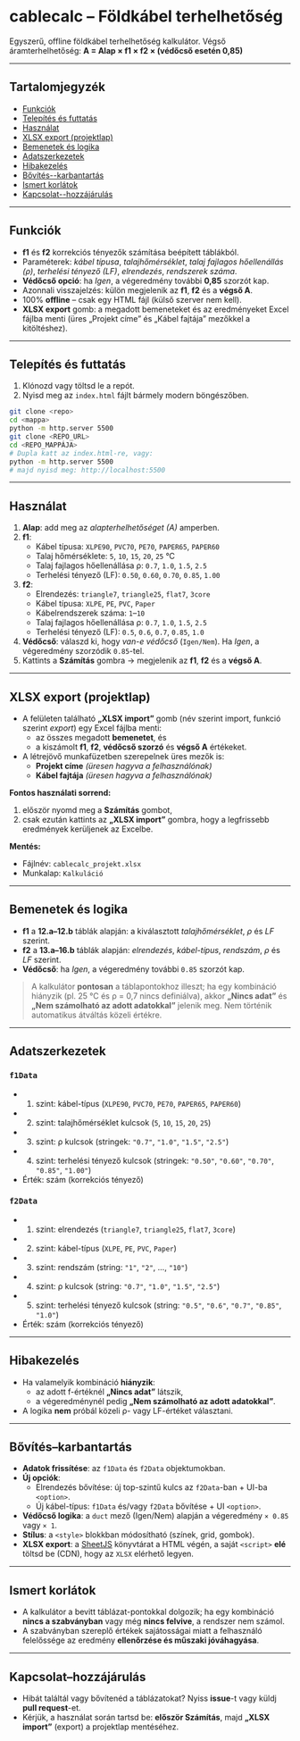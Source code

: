 # cablecalc – Földkábel terhelhetőség

Egyszerű, offline földkábel terhelhetőség kalkulátor.
Végső áramterhelhetőség: **A = Alap × f1 × f2 × (védőcső esetén 0,85)**

---

## Tartalomjegyzék

- [Funkciók](#funkciók)
- [Telepítés és futtatás](#telepítés-és-futtatás)
- [Használat](#használat)
- [XLSX export (projektlap)](#xlsx-export-projektlap)
- [Bemenetek és logika](#bemenetek-és-logika)
- [Adatszerkezetek](#adatszerkezetek)
- [Hibakezelés](#hibakezelés)
- [Bővítés--karbantartás](#bővítés--karbantartás)
- [Ismert korlátok](#ismert-korlátok)
- [Kapcsolat--hozzájárulás](#kapcsolat--hozzájárulás)

---

## Funkciók

- **f1** és **f2** korrekciós tényezők számítása beépített táblákból.
- Paraméterek: *kábel típusa*, *talajhőmérséklet*, *talaj fajlagos hőellenállás (ρ)*, *terhelési tényező (LF)*, *elrendezés*, *rendszerek száma*.
- **Védőcső opció**: ha *Igen*, a végeredmény további **0,85** szorzót kap.
- Azonnali visszajelzés: külön megjelenik az **f1**, **f2** és a **végső A**.
- 100% **offline** – csak egy HTML fájl (külső szerver nem kell).
- **XLSX export** gomb: a megadott bemeneteket és az eredményeket Excel fájlba menti (üres „Projekt címe” és „Kábel fajtája” mezőkkel a kitöltéshez).

---

## Telepítés és futtatás

1. Klónozd vagy töltsd le a repót.
2. Nyisd meg az `index.html` fájlt bármely modern böngészőben.

```bash
git clone <repo>
cd <mappa>
python -m http.server 5500
git clone <REPO_URL>
cd <REPO_MAPPÁJA>
# Dupla katt az index.html-re, vagy:
python -m http.server 5500
# majd nyisd meg: http://localhost:5500
```

---

## Használat

1. **Alap**: add meg az *alapterhelhetőséget (A)* amperben.
2. **f1**:
   - Kábel típusa: `XLPE90`, `PVC70`, `PE70`, `PAPER65`, `PAPER60`
   - Talaj hőmérséklete: `5`, `10`, `15`, `20`, `25` °C
   - Talaj fajlagos hőellenállása ρ: `0.7`, `1.0`, `1.5`, `2.5`
   - Terhelési tényező (LF): `0.50`, `0.60`, `0.70`, `0.85`, `1.00`
3. **f2**:
   - Elrendezés: `triangle7`, `triangle25`, `flat7`, `3core`
   - Kábel típusa: `XLPE`, `PE`, `PVC`, `Paper`
   - Kábelrendszerek száma: `1`–`10`
   - Talaj fajlagos hőellenállása ρ: `0.7`, `1.0`, `1.5`, `2.5`
   - Terhelési tényező (LF): `0.5`, `0.6`, `0.7`, `0.85`, `1.0`
4. **Védőcső**: válaszd ki, hogy *van-e védőcső* (`Igen/Nem`). Ha *Igen*, a végeredmény szorzódik `0.85`-tel.
5. Kattints a **Számítás** gombra → megjelenik az **f1**, **f2** és a **végső A**.

---

## XLSX export (projektlap)

- A felületen található **„XLSX import”** gomb (név szerint import, funkció szerint *export*) egy Excel fájlba menti:
  - az összes megadott **bemenetet**, és
  - a kiszámolt **f1**, **f2**, **védőcső szorzó** és **végső A** értékeket.
- A létrejövő munkafüzetben szerepelnek üres mezők is:
  - **Projekt címe** *(üresen hagyva a felhasználónak)*  
  - **Kábel fajtája** *(üresen hagyva a felhasználónak)*

**Fontos használati sorrend:**  
1) először nyomd meg a **Számítás** gombot,  
2) csak ezután kattints az **„XLSX import”** gombra, hogy a legfrissebb eredmények kerüljenek az Excelbe.

**Mentés:**
- Fájlnév: `cablecalc_projekt.xlsx`
- Munkalap: `Kalkuláció`

---

## Bemenetek és logika

- **f1** a **12.a–12.b** táblák alapján: a kiválasztott *talajhőmérséklet*, *ρ* és *LF* szerint.
- **f2** a **13.a–16.b** táblák alapján: *elrendezés*, *kábel-típus*, *rendszám*, *ρ* és *LF* szerint.
- **Védőcső**: ha *Igen*, a végeredmény további `0.85` szorzót kap.

> A kalkulátor **pontosan** a táblapontokhoz illeszt; ha egy kombináció hiányzik (pl. 25 °C és ρ = 0,7 nincs definiálva), akkor **„Nincs adat”** és **„Nem számolható az adott adatokkal”** jelenik meg. Nem történik automatikus átváltás közeli értékre.

---

## Adatszerkezetek

### `f1Data`
- 1. szint: kábel-típus (`XLPE90`, `PVC70`, `PE70`, `PAPER65`, `PAPER60`)
- 2. szint: talajhőmérséklet kulcsok (`5`, `10`, `15`, `20`, `25`)
- 3. szint: ρ kulcsok (stringek: `"0.7"`, `"1.0"`, `"1.5"`, `"2.5"`)
- 4. szint: terhelési tényező kulcsok (stringek: `"0.50"`, `"0.60"`, `"0.70"`, `"0.85"`, `"1.00"`)
- Érték: szám (korrekciós tényező)

### `f2Data`
- 1. szint: elrendezés (`triangle7`, `triangle25`, `flat7`, `3core`)
- 2. szint: kábel-típus (`XLPE`, `PE`, `PVC`, `Paper`)
- 3. szint: rendszám (string: `"1"`, `"2"`, …, `"10"`)
- 4. szint: ρ kulcsok (string: `"0.7"`, `"1.0"`, `"1.5"`, `"2.5"`)
- 5. szint: terhelési tényező kulcsok (string: `"0.5"`, `"0.6"`, `"0.7"`, `"0.85"`, `"1.0"`)
- Érték: szám (korrekciós tényező)

---

## Hibakezelés

- Ha valamelyik kombináció **hiányzik**:
  - az adott f-értéknél **„Nincs adat”** látszik,
  - a végeredménynél pedig **„Nem számolható az adott adatokkal”**.
- A logika **nem** próbál közeli ρ- vagy LF-értéket választani.

---

## Bővítés–karbantartás

- **Adatok frissítése**: az `f1Data` és `f2Data` objektumokban.
- **Új opciók**:
  - Elrendezés bővítése: új top-szintű kulcs az `f2Data`-ban + UI-ba `<option>`.
  - Új kábel-típus: `f1Data` és/vagy `f2Data` bővítése + UI `<option>`.
- **Védőcső logika**: a `duct` mező (Igen/Nem) alapján a végeredmény `× 0.85` vagy `× 1`.
- **Stílus**: a `<style>` blokkban módosítható (színek, grid, gombok).
- **XLSX export**: a [SheetJS](https://sheetjs.com/) könyvtárat a HTML végén, a saját `<script>` **elé** töltsd be (CDN), hogy az `XLSX` elérhető legyen.

---

## Ismert korlátok

- A kalkulátor a bevitt táblázat-pontokkal dolgozik; ha egy kombináció **nincs a szabványban** vagy még **nincs felvive**, a rendszer nem számol.
- A szabványban szereplő értékek sajátosságai miatt a felhasználó felelőssége az eredmény **ellenőrzése és műszaki jóváhagyása**.

---

## Kapcsolat–hozzájárulás

- Hibát találtál vagy bővítenéd a táblázatokat? Nyiss **issue**-t vagy küldj **pull request**-et.
- Kérjük, a használat során tartsd be: **először Számítás**, majd **„XLSX import”** (export) a projektlap mentéséhez.

